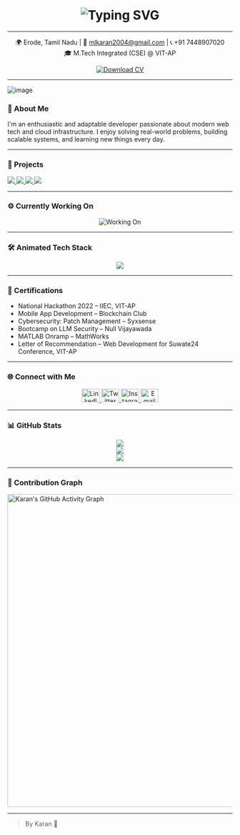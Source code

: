 <!-- Animated Header -->
<h1 align="center">
  <img src="https://readme-typing-svg.herokuapp.com?font=Fira+Code&size=28&pause=1000&center=true&vCenter=true&width=900&lines=Hi+%F0%9F%91%8B%2C+I'm+Karan+M.L.;Full+Stack+Developer;Cloud+%26+DevOps+Enthusiast;Turning+ideas+into+full-stack+web+experiences." alt="Typing SVG" />
</h1>



---

<p align="center">
  🌍 Erode, Tamil Nadu | 📧 <a href="mailto:mlkaran2004@gmail.com">mlkaran2004@gmail.com</a> | 📞 +91 7448907020  
  <br />
  🎓 M.Tech Integrated (CSE) @ VIT-AP
</p>

<p align="center">
  <a href="https://drive.google.com/file/d/1IJPIFP1y-rEW4K3xkjSlG-7e0-JFzhHN/view?usp=sharing" target="_blank">
    <img src="https://img.shields.io/badge/Download%20CV-Click%20Here-green?style=for-the-badge&logo=google-drive" alt="Download CV" />
  </a>
</p>

---
<p align="center">
 
![image](https://user-images.githubusercontent.com/61057666/169029838-74df663d-2e62-4d77-bdff-b43f7d63f00f.png)
</p>

### 🚀 About Me

I'm an enthusiastic and adaptable developer passionate about modern web tech and cloud infrastructure. I enjoy solving real-world problems, building scalable systems, and learning new things every day.

---

### 💼 Projects

<p align="left">
  <a href="https://github.com/Sundararaman28/hackathon-main" target="_blank">
    <img src="https://github-readme-stats.vercel.app/api/pin/?username=Sundararaman28&repo=hackathon-main&theme=radical" />
  </a>
  <a href="https://github.com/karan4533/geminiclone-main" target="_blank">
    <img src="https://github-readme-stats.vercel.app/api/pin/?username=karan4533&repo=geminiclone-main&theme=radical" />
  </a>
  <a href="https://github.com/karan4533/new-langchain" target="_blank">
    <img src="https://github-readme-stats.vercel.app/api/pin/?username=karan4533&repo=new-langchain&theme=radical" />
  </a>
  <a href="https://github.com/karan4533/terminal-resume" target="_blank">
    <img src="https://github-readme-stats.vercel.app/api/pin/?username=karan4533&repo=terminal-resume&theme=radical" />
  </a>
</p>


---

### ⚙️ Currently Working On

<p align="center">
  <img src="https://readme-typing-svg.herokuapp.com?font=Fira+Code&size=20&pause=1000&color=F78C6C&width=1000&center=true&lines=Developing+a+Project+Management+System+for+my+Intern+Company;Designing+UI%2FUX+and+Optimizing+Performance;Integrating+Real-time+Features+using+MySQL+and+PHP;Collaborating+on+GitHub+for+Version+Control;Enhancing+Project+Tracking+and+Team+Productivity" alt="Working On" />
</p>


---

### 🛠️ Animated Tech Stack

<p align="center">
  <img src="https://skillicons.dev/icons?i=html,css,js,ts,java,react,nodejs,svelte,mongodb,mysql,firebase,redis,docker,aws,git,github,figma" />
</p>

---

### 📜 Certifications

- National Hackathon 2022 – IIEC, VIT-AP  
- Mobile App Development – Blockchain Club  
- Cybersecurity: Patch Management – Syxsense  
- Bootcamp on LLM Security – Null Vijayawada  
- MATLAB Onramp – MathWorks
- Letter of Recommendation – Web Development for Suwate24 Conference, VIT-AP
---

### 🌐 Connect with Me

<p align="center">
  <a href="https://www.linkedin.com/in/karan45/" target="_blank">
    <img src="https://raw.githubusercontent.com/rahuldkjain/github-profile-readme-generator/master/src/images/icons/Social/linked-in-alt.svg" alt="LinkedIn" height="30" width="40"/>
  </a>
  <a href="https://twitter.com/karan_ml3" target="_blank">
    <img src="https://raw.githubusercontent.com/rahuldkjain/github-profile-readme-generator/master/src/images/icons/Social/twitter.svg" alt="Twitter" height="30" width="40"/>
  </a>
  <a href="https://instagram.com/karan_45_1" target="_blank">
    <img src="https://raw.githubusercontent.com/rahuldkjain/github-profile-readme-generator/master/src/images/icons/Social/instagram.svg" alt="Instagram" height="30" width="40"/>
  </a>
  <a href="mailto:mlkaran2004@gmail.com">
    <img src="https://cdn-icons-png.flaticon.com/512/732/732200.png" alt="Email" height="30" width="40"/>
  </a>
</p>

---

### 📊 GitHub Stats

<div align="center">
  <picture>
    <source srcset="https://github-readme-stats.vercel.app/api?username=karan4533&show_icons=true&theme=dark" media="(prefers-color-scheme: dark)">
    <source srcset="https://github-readme-stats.vercel.app/api?username=karan4533&show_icons=true&theme=default" media="(prefers-color-scheme: light)">
    <img src="https://github-readme-stats.vercel.app/api?username=karan4533&show_icons=true" />
  </picture>
  <br/>
  <img src="https://github-readme-stats.vercel.app/api/top-langs/?username=karan4533&layout=compact&theme=radical" />
  <br/>
  <img src="https://github-readme-streak-stats.herokuapp.com/?user=karan4533&theme=radical" />
</div>

---

### 🧱 Contribution Graph

<a href="https://github.com/ashutosh00710/github-readme-activity-graph">
  <img src="https://github-readme-activity-graph.cyclic.app/graph?username=karan4533&theme=dracula" alt="Karan's GitHub Activity Graph" width="700"/>
</a>


---

> By Karan 🚀

